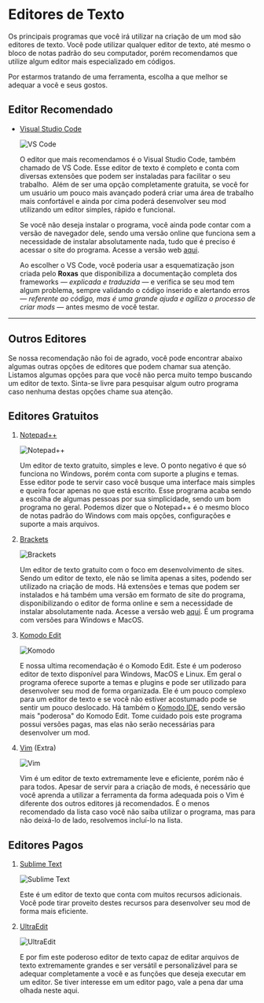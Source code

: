# Editores de Texto

Os principais programas que você irá utilizar na criação de um mod são editores de texto. Você pode utilizar qualquer editor de texto, até mesmo o bloco de notas padrão do seu computador, porém recomendamos que utilize algum editor mais especializado em códigos.

Por estarmos tratando de uma ferramenta, escolha a que melhor se adequar a você e seus gostos.

## Editor Recomendado

- [Visual Studio Code](https://code.visualstudio.com/)
  
    ![VS Code](https://cdn.discordapp.com/attachments/1065426581163606027/1125435483237925017/image.png)

    O editor que mais recomendamos é o Visual Studio Code, também chamado de VS Code. Esse editor de texto é completo e conta com diversas extensões que podem ser instaladas para facilitar o seu trabalho.  Além de ser uma opção completamente gratuita, se você for um usuário um pouco mais avançado poderá criar uma área de trabalho mais confortável e ainda por cima poderá desenvolver seu mod utilizando um editor simples, rápido e funcional.

    Se você não deseja instalar o programa, você ainda pode contar com a versão de navegador dele, sendo uma versão online que funciona sem a necessidade de instalar absolutamente nada, tudo que é preciso é acessar o site do programa. Acesse a versão web [aqui](https://vscode.dev/).

    Ao escolher o VS Code, você poderia usar a esquematização json criada pelo **Roxas** que disponibiliza a documentação completa dos frameworks — *explicada e traduzida* — e verifica se seu mod tem algum problema, sempre validando o código inserido e alertando erros — *referente ao código, mas é uma grande ajuda e agiliza o processo de criar mods* — antes mesmo de você testar.

---

## Outros Editores

Se nossa recomendação não foi de agrado, você pode encontrar abaixo algumas outras opções de editores que podem chamar sua atenção. Listamos algumas opções para que você não perca muito tempo buscando um editor de texto. Sinta-se livre para pesquisar algum outro programa caso nenhuma destas opções chame sua atenção.

## Editores Gratuitos

1. [Notepad++](https://notepad-plus-plus.org/)

    ![Notepad++](https://cdn.discordapp.com/attachments/1065426581163606027/1125436816967864400/OIP.png)

    Um editor de texto gratuito, simples e leve. O ponto negativo é que só funciona no Windows, porém conta com suporte a plugins e temas. Esse editor pode te servir caso você busque uma interface mais simples e queira focar apenas no que está escrito. Esse programa acaba sendo a escolha de algumas pessoas por sua simplicidade, sendo um bom programa no geral. Podemos dizer que o Notepad++ é o mesmo bloco de notas padrão do Windows com mais opções, configurações e suporte a mais arquivos.

2. [Brackets](https://brackets.io/)

    ![Brackets](https://cdn.discordapp.com/attachments/1065426581163606027/1125437101920501860/Screenshot.png)

   Um editor de texto gratuito com o foco em desenvolvimento de sites. Sendo um editor de texto, ele não se limita apenas a sites, podendo ser utilizado na criação de mods. Há extensões e temas que podem ser instalados e há também uma versão em formato de site do programa, disponibilizando o editor de forma online e sem a necessidade de instalar absolutamente nada. Acesse a versão web [aqui](https://phcode.dev/). É um programa com versões para Windows e MacOS.

3. [Komodo Edit](https://github.com/Komodo/KomodoEdit/releases/latest)

    ![Komodo](https://cdn.discordapp.com/attachments/1065426581163606027/1125437375456235612/18368.png)

    E nossa ultima recomendação é o Komodo Edit. Este é um poderoso editor de texto disponível para Windows, MacOS e Linux. Em geral o programa oferece suporte a temas e plugins e pode ser utilizado para desenvolver seu mod de forma organizada. Ele é um pouco complexo para um editor de texto e se você não estiver acostumado pode se sentir um pouco deslocado. Há também o [Komodo IDE](https://www.activestate.com/products/komodo-ide/), sendo versão mais "poderosa" do Komodo Edit. Tome cuidado pois este programa possui versões pagas, mas elas não serão necessárias para desenvolver um mod.

4. [Vim](https://www.vim.org/download.php) (Extra)

    ![Vim](https://cdn.discordapp.com/attachments/1065426581163606027/1125438239482847242/vim1.png)

    Vim é um editor de texto extremamente leve e eficiente, porém não é para todos. Apesar de servir para a criação de mods, é necessário que você aprenda a utilizar a ferramenta da forma adequada pois o Vim é diferente dos outros editores já recomendados. É o menos recomendado da lista caso você não saiba utilizar o programa, mas para não deixá-lo de lado, resolvemos incluí-lo na lista.

## Editores Pagos

1. [Sublime Text](https://www.sublimetext.com/)

    ![Sublime Text](https://cdn.discordapp.com/attachments/1065426581163606027/1125438578151936010/f151dc0eded89c82bac4b92d0d5acd5d.png)

    Este é um editor de texto que conta com muitos recursos adicionais. Você pode tirar proveito destes recursos para desenvolver seu mod de forma mais eficiente.

2. [UltraEdit](https://www.ultraedit.com/)

    ![UltraEdit](https://cdn.discordapp.com/attachments/1065426581163606027/1125439455415771236/UltraEdit_8.png)

    E por fim este poderoso editor de texto capaz de editar arquivos de texto extremamente grandes e ser versátil e personalizável para se adequar completamente a você e as funções que deseja executar em um editor. Se tiver interesse em um editor pago, vale a pena dar uma olhada neste aqui.
